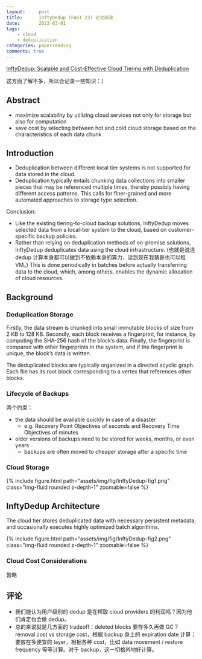 ```yaml
---
layout:     post
title:      InftyDedup (FAST 23) 论文阅读
date:       2023-03-01
tags:
    - cloud
    - deduplication
categories: paperreading
comments: true
---
```


[InftyDedup: Scalable and Cost-Effective Cloud Tiering with Deduplication](https://www.usenix.org/conference/fast23/presentation/kotlarska)

这方面了解不多，所以会记录一些知识：）

## Abstract

- maximize scalability by utilizing cloud services not only for storage but also for computation
- save cost by selecting between hot and cold cloud storage based on the characteristics of each data chunk

## Introduction

- Deduplication between different local tier systems is not supported for data stored in the cloud.
- Deduplication typically entails chunking data collections into smaller pieces that may be referenced multiple times, thereby possibly having different access patterns. This calls for finer-grained and more automated approaches to storage type selection.

Conclusion:

- Like the existing tiering-to-cloud backup solutions, InftyDedup moves selected data from a local-tier system to the cloud, based on customer-specific backup policies.
- Rather than relying on deduplication methods of on-premise solutions, InftyDedup deduplicates data using the cloud infrastructure. (也就是说连 dedup 计算本身都可以做到不依赖本身的算力，读到现在我猜是也可以租 VM。) This is done periodically in batches before actually transferring data to the cloud, which, among others, enables the dynamic allocation of cloud resources. 

## Background

### Deduplication Storage

Firstly, the data stream is chunked into small immutable blocks of size from 2 KB to 128 KB. Secondly, each block receives a fingerprint, for instance, by computing the SHA-256 hash of the block’s data. Finally, the fingerprint is compared with other fingerprints in the system, and if the fingerprint is unique, the block’s data is written.

The deduplicated blocks are typically organized in a directed acyclic graph. Each file has its root block corresponding to a vertex that references other blocks.

### Lifecycle of Backups

两个约束：
- the data should be available quickly in case of a disaster
  - e.g. Recovery Point Objectives of seconds and Recovery Time Objectives of minutes
- older versions of backups need to be stored for weeks, months, or even years
  - backups are often moved to cheaper storage after a specific time

### Cloud Storage

{% include figure.html path="assets/img/fig/InftyDedup-fig1.png" class="img-fluid rounded z-depth-1" zoomable=false %}

## InftyDedup Architecture

The cloud tier stores deduplicated data with necessary persistent metadata, and occasionally executes highly optimized batch algorithms.

{% include figure.html path="assets/img/fig/InftyDedup-fig2.png" class="img-fluid rounded z-depth-1" zoomable=false %}

### Cloud Cost Considerations

暂略

## 评论

- 我们能认为用户级别的 dedup 是在榨取 cloud providers 的利润吗？因为他们肯定也会做 dedup。
- 总的来说就是几方面的 tradeoff：deleted blocks 要存多久再做 GC？removal cost vs storage cost，根据 backup 身上的 expiration date 计算；要放在多便宜的 layer，根据各种 cost，比如 data movement / restore frequency 等等计算。对于 backup，这一切格外地好计算。 